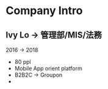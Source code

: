 # Company Intro
Ivy Lo -> 管理部/MIS/法務
----
2016 -> 2018

- 80 ppl 
- Mobile App orient platform
- B2B2C -> Groupon
- 
<!--stackedit_data:
eyJoaXN0b3J5IjpbLTQ2ODQyMjIsLTM4MzM1MjU5OF19
-->